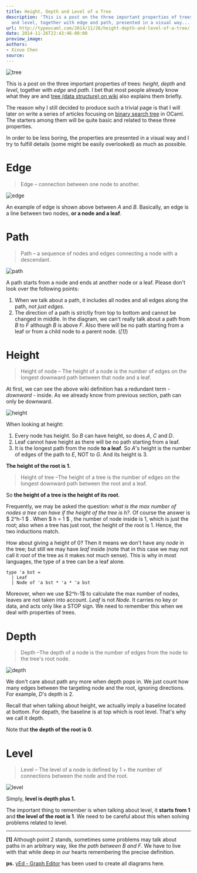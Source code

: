 ```yaml
---
title: Height, Depth and Level of a Tree
description: 'This is a post on the three important properties of trees: height, depth
  and level, together with edge and path, presented in a visual way....'
url: http://typeocaml.com/2014/11/26/height-depth-and-level-of-a-tree/
date: 2014-11-26T22:43:46-00:00
preview_image:
authors:
- Xinuo Chen
source:
---
```


<p><img src="http://typeocaml.com/content/images/2014/11/groot_tree2.jpg#hero" alt="tree"/></p>

<p>This is a post on the three important properties of trees: <em>height</em>, <em>depth</em> and <em>level</em>, together with <em>edge</em> and <em>path</em>. I bet that most people already know what they are and <a href="http://en.wikipedia.org/wiki/Tree_(data_structure)">tree (data structure) on wiki</a> also explains them briefly. </p>

<p>The reason why I still decided to produce such a trivial page is that I will later on write a series of articles focusing on <a href="http://en.wikipedia.org/wiki/Binary_search_tree">binary search tree</a> in OCaml. The starters among them will be quite basic and related to these three properties. </p>

<p>In order to be less boring, the properties are presented in a visual way and I try to fulfill details (some might be easily overlooked) as much as possible.</p>

<h1>Edge</h1>

<blockquote>
  <p>Edge &ndash; connection between one node to another. </p>
</blockquote>

<p><img src="http://typeocaml.com/content/images/2014/11/edge-1.jpg#small" alt="edge"/></p>

<p>An example of edge is shown above between <em>A</em> and <em>B</em>. Basically, an edge is a line between two nodes, <strong>or a node and a leaf</strong>. </p>

<h1>Path</h1>

<blockquote>
  <p>Path &ndash; a sequence of nodes and edges connecting a node with a descendant.</p>
</blockquote>

<p><img src="http://typeocaml.com/content/images/2014/11/path-1.jpg#small" alt="path"/></p>

<p>A path starts from a node and ends at another node or a leaf. Please don't look over the following points:</p>

<ol>
<li>When we talk about a path, it includes all nodes and all edges along the path, <em>not just edges</em>.  </li>
<li>The direction of a path is strictly from top to bottom and cannot be changed in middle. In the diagram, we can't really talk about a path from <em>B</em> to <em>F</em> although <em>B</em> is above <em>F</em>. Also there will be no path starting from a leaf or from a child node to a parent node. (<em>[1]</em>)</li>
</ol>

<h1>Height</h1>

<blockquote>
  <p>Height of node &ndash; The height of a node is the number of edges on the longest downward path between that node and a leaf.</p>
</blockquote>

<p>At first, we can see the above wiki definition has a redundant term - <em>downward</em> - inside. As we already know from previous section, path can only be downward. </p>

<p><img src="http://typeocaml.com/content/images/2014/11/height-3.jpg#small" alt="height"/></p>

<p>When looking at height:</p>

<ol>
<li>Every node has height. So <em>B</em> can have height, so does <em>A</em>, <em>C</em> and <em>D</em>.  </li>
<li>Leaf cannot have height as there will be no path starting from a leaf.  </li>
<li>It is the longest path from the node <strong>to a leaf</strong>. So <em>A</em>'s height is the number of edges of the path to <em>E</em>, NOT to <em>G</em>. And its height is 3.</li>
</ol>

<p><strong>The height of the root is 1.</strong></p>

<blockquote>
  <p>Height of tree &ndash;The height of a tree is the number of edges on the longest downward path between the root and a leaf.</p>
</blockquote>

<p>So <strong>the height of a tree is the height of its root</strong>. </p>

<p>Frequently, we may be asked the question: <em>what is the max number of nodes a tree can have if the height of the tree is h?</em>. Of course the answer is $ 2^h-1 $ . When $ h = 1 $ , the number of node inside is 1, which is just the root; also when a tree has just root, the height of the root is 1. Hence, the two inductions match.</p>

<p>How about giving a height of 0? Then it means we don't have any <em>node</em> in the tree; but still we may have <em>leaf</em> inside (note that in this case we may not call it <em>root</em> of the tree as it makes not much sense). This is why in most languages, the type of a tree can be a leaf alone. </p>

<pre><code class="OCaml">type 'a bst =  
  | Leaf 
  | Node of 'a bst * 'a * 'a bst
</code></pre>

<p>Moreover, when we use $2^h-1$ to calculate the max number of nodes, leaves are not taken into account. <em>Leaf</em> is not <em>Node</em>. It carries no key or data,  and acts only like a STOP sign. We need to remember this when we deal with properties of trees.</p>

<h1>Depth</h1>

<blockquote>
  <p>Depth &ndash;The depth of a node is the number of edges from the node to the tree's root node.</p>
</blockquote>

<p><img src="http://typeocaml.com/content/images/2014/11/depth-1.jpg#small" alt="depth"/></p>

<p>We don't care about path any more when depth pops in. We just count how many edges between the targeting node and the root, ignoring directions. For example, <em>D</em>'s depth is 2.</p>

<p>Recall that when talking about height, we actually imply a baseline located at bottom. For depath, the baseline is at top which is root level. That's why we call it depth. </p>

<p>Note that <strong>the depth of the root is 0</strong>.</p>

<h1>Level</h1>

<blockquote>
  <p>Level &ndash; The level of a node is defined by 1 + the number of connections between the node and the root.</p>
</blockquote>

<p><img src="http://typeocaml.com/content/images/2014/11/level.jpg#small" alt="level"/></p>

<p>Simply, <strong>level is depth plus 1.</strong></p>

<p>The important thing to remember is when talking about level, it <strong>starts from 1</strong> and <strong>the level of the root is 1</strong>. We need to be careful about this when solving problems related to level. </p>

<hr/>

<p><strong>[1]</strong> Although point 2 stands, sometimes some problems may talk about paths in an arbitrary way, like <em>the path between B and F</em>. We have to live with that while deep in our hearts remembering the precise definition.</p>

<p><strong>ps.</strong> <a href="http://www.yworks.com/en/products/yfiles/yed/">yEd - Graph Editor</a> has been used to create all diagrams here.</p>
